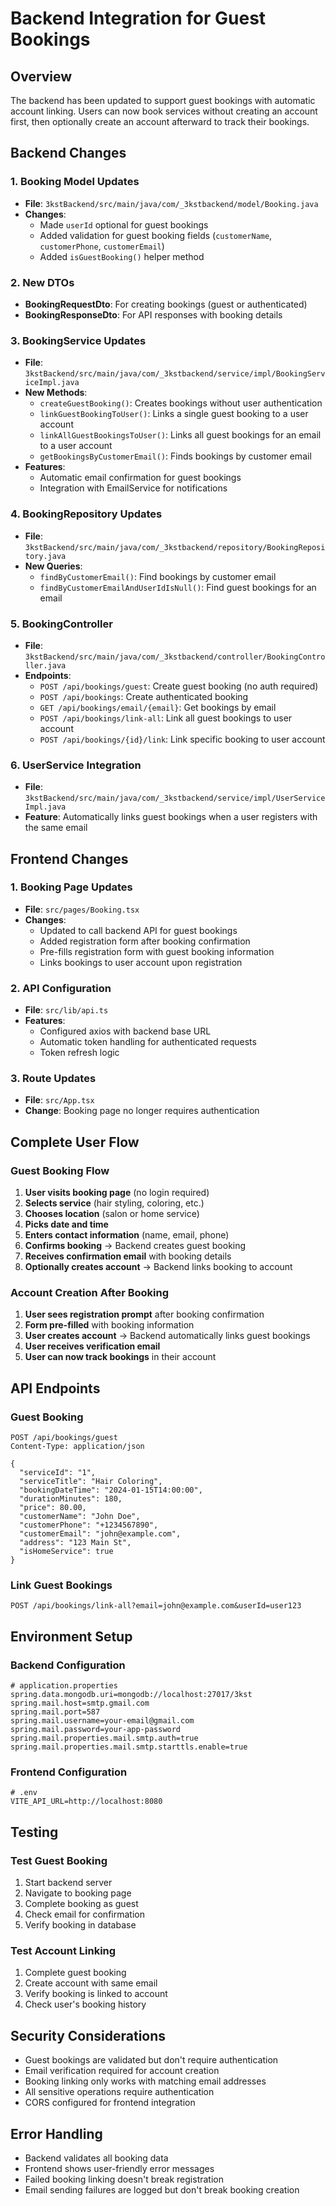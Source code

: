 # Backend Integration for Guest Bookings

## Overview

The backend has been updated to support guest bookings with automatic account linking. Users can now book services without creating an account first, then optionally create an account afterward to track their bookings.

## Backend Changes

### 1. Booking Model Updates
- **File**: `3kstBackend/src/main/java/com/_3kstbackend/model/Booking.java`
- **Changes**: 
  - Made `userId` optional for guest bookings
  - Added validation for guest booking fields (`customerName`, `customerPhone`, `customerEmail`)
  - Added `isGuestBooking()` helper method

### 2. New DTOs
- **BookingRequestDto**: For creating bookings (guest or authenticated)
- **BookingResponseDto**: For API responses with booking details

### 3. BookingService Updates
- **File**: `3kstBackend/src/main/java/com/_3kstbackend/service/impl/BookingServiceImpl.java`
- **New Methods**:
  - `createGuestBooking()`: Creates bookings without user authentication
  - `linkGuestBookingToUser()`: Links a single guest booking to a user account
  - `linkAllGuestBookingsToUser()`: Links all guest bookings for an email to a user account
  - `getBookingsByCustomerEmail()`: Finds bookings by customer email
- **Features**:
  - Automatic email confirmation for guest bookings
  - Integration with EmailService for notifications

### 4. BookingRepository Updates
- **File**: `3kstBackend/src/main/java/com/_3kstbackend/repository/BookingRepository.java`
- **New Queries**:
  - `findByCustomerEmail()`: Find bookings by customer email
  - `findByCustomerEmailAndUserIdIsNull()`: Find guest bookings for an email

### 5. BookingController
- **File**: `3kstBackend/src/main/java/com/_3kstbackend/controller/BookingController.java`
- **Endpoints**:
  - `POST /api/bookings/guest`: Create guest booking (no auth required)
  - `POST /api/bookings`: Create authenticated booking
  - `GET /api/bookings/email/{email}`: Get bookings by email
  - `POST /api/bookings/link-all`: Link all guest bookings to user account
  - `POST /api/bookings/{id}/link`: Link specific booking to user account

### 6. UserService Integration
- **File**: `3kstBackend/src/main/java/com/_3kstbackend/service/impl/UserServiceImpl.java`
- **Feature**: Automatically links guest bookings when a user registers with the same email

## Frontend Changes

### 1. Booking Page Updates
- **File**: `src/pages/Booking.tsx`
- **Changes**:
  - Updated to call backend API for guest bookings
  - Added registration form after booking confirmation
  - Pre-fills registration form with guest booking information
  - Links bookings to user account upon registration

### 2. API Configuration
- **File**: `src/lib/api.ts`
- **Features**:
  - Configured axios with backend base URL
  - Automatic token handling for authenticated requests
  - Token refresh logic

### 3. Route Updates
- **File**: `src/App.tsx`
- **Change**: Booking page no longer requires authentication

## Complete User Flow

### Guest Booking Flow
1. **User visits booking page** (no login required)
2. **Selects service** (hair styling, coloring, etc.)
3. **Chooses location** (salon or home service)
4. **Picks date and time**
5. **Enters contact information** (name, email, phone)
6. **Confirms booking** → Backend creates guest booking
7. **Receives confirmation email** with booking details
8. **Optionally creates account** → Backend links booking to account

### Account Creation After Booking
1. **User sees registration prompt** after booking confirmation
2. **Form pre-filled** with booking information
3. **User creates account** → Backend automatically links guest bookings
4. **User receives verification email**
5. **User can now track bookings** in their account

## API Endpoints

### Guest Booking
```http
POST /api/bookings/guest
Content-Type: application/json

{
  "serviceId": "1",
  "serviceTitle": "Hair Coloring",
  "bookingDateTime": "2024-01-15T14:00:00",
  "durationMinutes": 180,
  "price": 80.00,
  "customerName": "John Doe",
  "customerPhone": "+1234567890",
  "customerEmail": "john@example.com",
  "address": "123 Main St",
  "isHomeService": true
}
```

### Link Guest Bookings
```http
POST /api/bookings/link-all?email=john@example.com&userId=user123
```

## Environment Setup

### Backend Configuration
```properties
# application.properties
spring.data.mongodb.uri=mongodb://localhost:27017/3kst
spring.mail.host=smtp.gmail.com
spring.mail.port=587
spring.mail.username=your-email@gmail.com
spring.mail.password=your-app-password
spring.mail.properties.mail.smtp.auth=true
spring.mail.properties.mail.smtp.starttls.enable=true
```

### Frontend Configuration
```env
# .env
VITE_API_URL=http://localhost:8080
```

## Testing

### Test Guest Booking
1. Start backend server
2. Navigate to booking page
3. Complete booking as guest
4. Check email for confirmation
5. Verify booking in database

### Test Account Linking
1. Complete guest booking
2. Create account with same email
3. Verify booking is linked to account
4. Check user's booking history

## Security Considerations

- Guest bookings are validated but don't require authentication
- Email verification required for account creation
- Booking linking only works with matching email addresses
- All sensitive operations require authentication
- CORS configured for frontend integration

## Error Handling

- Backend validates all booking data
- Frontend shows user-friendly error messages
- Failed booking linking doesn't break registration
- Email sending failures are logged but don't break booking creation 